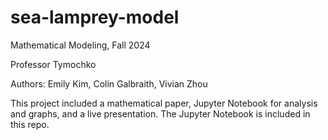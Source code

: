 # sea-lamprey-model
Mathematical Modeling, Fall 2024

Professor Tymochko

Authors: Emily Kim, Colin Galbraith, Vivian Zhou

This project included a mathematical paper, Jupyter Notebook for analysis and graphs, and a live presentation. The Jupyter Notebook is included in this repo.

